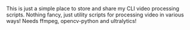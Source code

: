 This is just a simple place to store and share my CLI video processing scripts. Nothing fancy, just utility scripts for processing video in various ways! Needs ffmpeg, opencv-python and ultralytics!
